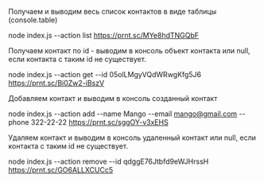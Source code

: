 Получаем и выводим весь список контактов в виде таблицы (console.table)

node index.js --action list
https://prnt.sc/MYe8hdTNGQbF

Получаем контакт по id - выводим в консоль объект контакта или null, если контакта с таким id не существует.

node index.js --action get --id 05olLMgyVQdWRwgKfg5J6
https://prnt.sc/Bi0Zw2-iBszV

Добавляем контакт и выводим в консоль созданный контакт

node index.js --action add --name Mango --email mango@gmail.com --phone 322-22-22
https://prnt.sc/sggOY-v3xEHS

Удаляем контакт и выводим в консоль удаленный контакт или null, если контакта с таким id не существует.

node index.js --action remove --id qdggE76Jtbfd9eWJHrssH
https://prnt.sc/GO6ALLXCUCc5
